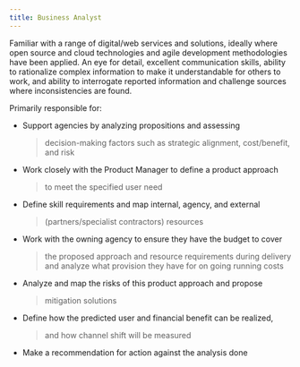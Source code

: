 ```yaml
---
title: Business Analyst
---
```


Familiar with a range of digital/web services and solutions, ideally
where open source and cloud technologies and agile development
methodologies have been applied. An eye for detail, excellent
communication skills, ability to rationalize complex information to make
it understandable for others to work, and ability to interrogate
reported information and challenge sources where inconsistencies are
found.

Primarily responsible for:

-   Support agencies by analyzing propositions and assessing
    > decision-making factors such as strategic alignment, cost/benefit,
    > and risk

-   Work closely with the Product Manager to define a product approach
    > to meet the specified user need

-   Define skill requirements and map internal, agency, and external
    > (partners/specialist contractors) resources

-   Work with the owning agency to ensure they have the budget to cover
    > the proposed approach and resource requirements during delivery
    > and analyze what provision they have for on going running costs

-   Analyze and map the risks of this product approach and propose
    > mitigation solutions

-   Define how the predicted user and financial benefit can be realized,
    > and how channel shift will be measured

-   Make a recommendation for action against the analysis done